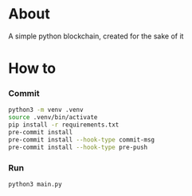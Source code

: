 # About

A simple python blockchain, created for the sake of it

# How to

### Commit

```bash
python3 -m venv .venv
source .venv/bin/activate
pip install -r requirements.txt
pre-commit install
pre-commit install --hook-type commit-msg
pre-commit install --hook-type pre-push
```

### Run

```bash
python3 main.py
```
